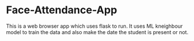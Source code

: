# Face-Attendance-App
This is a web browser app which uses flask to run. It uses ML kneighbour model to train the data and also make the date the student is present or not.
